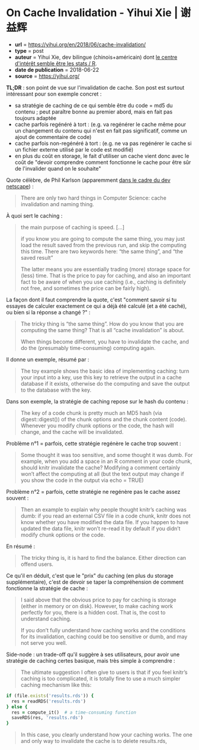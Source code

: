 # On Cache Invalidation - Yihui Xie | 谢益辉

- **url** = https://yihui.org/en/2018/06/cache-invalidation/
- **type** = post
- **auteur** = Yihui Xie, dev bilingue (chinois+américain) dont [le centre d'intérêt semble être les stats / R](https://yihui.org/).
- **date de publication** = 2018-06-22
- **source** = https://yihui.org/


**TL;DR** : son point de vue sur l'invalidation de cache. Son post est surtout intéressant pour son exemple concret :
- sa stratégie de caching de ce qui semble être du code = md5 du contenu ; peut paraître bonne au premier abord, mais en fait pas toujours adaptée
- cache parfois regénéré à tort : (e.g. va regénérer le cache même pour un changement du contenu qui n'est en fait pas significatif, comme un ajout de commentaire de code)
- cache parfois non-regénéré à tort : (e.g. ne va pas regénérer le cache si un fichier externe utilisé par le code est modifié)
- en plus du coût en storage, le fait d'utiliser un cache vient donc avec le coût de "devoir comprendre comment fonctionne le cache pour être sûr de l'invalider quand on le souhaite"

Quote célèbre, de Phil Karlson (apparemment [dans le cadre du dev netscape](https://skeptics.stackexchange.com/questions/19836/has-phil-karlton-ever-said-there-are-only-two-hard-things-in-computer-science)) :

> There are only two hard things in Computer Science: cache invalidation and naming thing.

À quoi sert le caching :

> the main purpose of caching is speed. [...]
>
> if you know you are going to compute the same thing, you may just load the result saved from the previous run, and skip the computing this time. There are two keywords here: “the same thing”, and “the saved result”
>
> The latter means you are essentially trading (more) storage space for (less) time. That is the price to pay for caching, and also an important fact to be aware of when you use caching (i.e., caching is definitely not free, and sometimes the price can be fairly high).

La façon dont il faut comprendre la quote, c'est "comment savoir si tu essayes de calculer exactement ce qui a déjà été calculé (et a été caché), ou bien si la réponse a changé ?" :

> The tricky thing is “the same thing”. How do you know that you are computing the same thing? That is all “cache invalidation” is about.
>
> When things become different, you have to invalidate the cache, and do the (presumably time-consuming) computing again.

Il donne un exemple, résumé par :

> The toy example shows the basic idea of implementing caching: turn your input into a key, use this key to retrieve the output in a cache database if it exists, otherwise do the computing and save the output to the database with the key.

Dans son exemple, la stratégie de caching repose sur le hash du contenu :

> The key of a code chunk is pretty much an MD5 hash (via digest::digest()) of the chunk options and the chunk content (code). Whenever you modify chunk options or the code, the hash will change, and the cache will be invalidated.

Problème n°1 = parfois, cette stratégie regénère le cache trop souvent :

> Some thought it was too sensitive, and some thought it was dumb. For example, when you add a space in an R comment in your code chunk, should knitr invalidate the cache? Modifying a comment certainly won’t affect the computing at all (but the text output may change if you show the code in the output via echo = TRUE)

Problème n°2 = parfois, cette stratégie ne regénère pas le cache assez souvent :

> Then an example to explain why people thought knitr’s caching was dumb: if you read an external CSV file in a code chunk, knitr does not know whether you have modified the data file. If you happen to have updated the data file, knitr won’t re-read it by default if you didn’t modify chunk options or the code.

En résumé :

> The tricky thing is, it is hard to find the balance. Either direction can offend users.

Ce qu'il en déduit, c'est que le "prix" du caching (en plus du storage supplémentaire), c'est de devoir se taper la compréhension de comment fonctionne la stratégie de cache :

> I said above that the obvious price to pay for caching is storage (either in memory or on disk). However, to make caching work perfectly for you, there is a hidden cost. That is, the cost to understand caching.
> 
> If you don’t fully understand how caching works and the conditions for its invalidation, caching could be too sensitive or dumb, and may not serve you well.

Side-node : un trade-off qu'il suggère à ses utilisateurs, pour avoir une stratégie de caching certes basique, mais très simple à comprendre :

> The ultimate suggestion I often give to users is that if you feel knitr’s caching is too complicated, it is totally fine to use a much simpler caching mechanism like this:

```ruby
if (file.exists('results.rds')) {
  res = readRDS('results.rds')
} else {
  res = compute_it()  # a time-consuming function
  saveRDS(res, 'results.rds')
}
```

> In this case, you clearly understand how your caching works. The one and only way to invalidate the cache is to delete results.rds,
